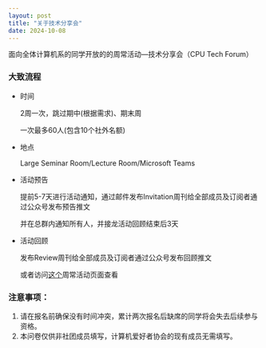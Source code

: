 ```yaml
---
layout: post
title: "关于技术分享会"
date: 2024-10-08
---
```


面向全体计算机系的同学开放的的周常活动—技术分享会（CPU Tech Forum）

### 大致流程

* 时间
  
  2周一次，跳过期中(根据需求)、期末周

  一次最多60人(包含10个社外名额)

* 地点

  Large Seminar Room/Lecture Room/Microsoft Teams
  
* 活动预告

  提前5-7天进行活动通知，通过邮件发布Invitation周刊给全部成员及订阅者通过公众号发布预告推文
  
  并在总群内通知所有人，并接龙活动回顾结束后3天
  
* 活动回顾

  发布Review周刊给全部成员及订阅者通过公众号发布回顾推文

  或者访问[这个](https://comppsyunion.github.io/CPU_Tech_Forum/)周常活动页面查看

### 注意事项：

  1.	请在报名前确保没有时间冲突，累计两次报名后缺席的同学将会失去后续参与资格。
  2.	本问卷仅供非社团成员填写，计算机爱好者协会的现有成员无需填写。
